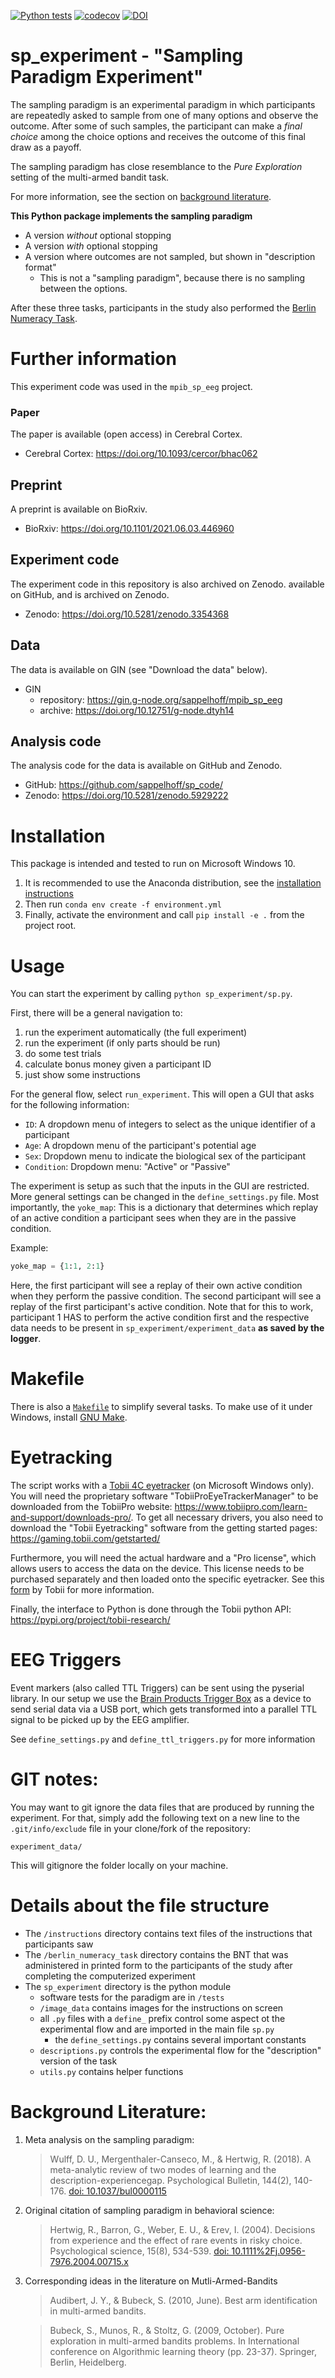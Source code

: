 [![Python tests](https://github.com/sappelhoff/sp_experiment/workflows/Python%20tests/badge.svg)](https://github.com/sappelhoff/sp_experiment/actions?query=workflow%3A%22Python+tests%22)
[![codecov](https://codecov.io/gh/sappelhoff/sp_experiment/branch/master/graph/badge.svg)](https://codecov.io/gh/sappelhoff/sp_experiment)
[![DOI](https://zenodo.org/badge/149852122.svg)](https://zenodo.org/badge/latestdoi/149852122)


# sp_experiment - "Sampling Paradigm Experiment"

The sampling paradigm is an experimental paradigm in which participants are
repeatedly asked to sample from one of many options and observe the outcome.
After some of such samples, the participant can make a *final choice* among the
choice options and receives the outcome of this final draw as a payoff.

The sampling paradigm has close resemblance to the *Pure Exploration* setting
of the multi-armed bandit task.

For more information, see the section on [background literature](README.md#background-literature).

**This Python package implements the sampling paradigm**
- A version *without* optional stopping
- A version *with* optional stopping
- A version where outcomes are not sampled, but shown in "description format"
  - This is not a "sampling paradigm", because there is no sampling between
    the options.

After these three tasks, participants in the study also performed the
[Berlin Numeracy Task](https://www.riskliteracy.org/).

# Further information

This experiment code was used in the `mpib_sp_eeg` project.

### Paper

The paper is available (open access) in Cerebral Cortex.

- Cerebral Cortex: https://doi.org/10.1093/cercor/bhac062

## Preprint

A preprint is available on BioRxiv.

- BioRxiv: https://doi.org/10.1101/2021.06.03.446960

## Experiment code

The experiment code in this repository is also archived on Zenodo.
available on GitHub, and is archived on Zenodo.

- Zenodo: https://doi.org/10.5281/zenodo.3354368

## Data

The data is available on GIN (see "Download the data" below).

- GIN
    - repository: https://gin.g-node.org/sappelhoff/mpib_sp_eeg
    - archive: https://doi.org/10.12751/g-node.dtyh14

## Analysis code

The analysis code for the data is available on GitHub and Zenodo.

- GitHub: https://github.com/sappelhoff/sp_code/
- Zenodo: https://doi.org/10.5281/zenodo.5929222

# Installation

This package is intended and tested to run on Microsoft Windows 10.

1. It is recommended to use the Anaconda distribution, see the
[installation instructions](http://docs.continuum.io/anaconda/install/)
2. Then run `conda env create -f environment.yml`
3. Finally, activate the environment and call `pip install -e .` from the
   project root.

# Usage

You can start the experiment by calling `python sp_experiment/sp.py`.

First, there will be a general navigation to:

1. run the experiment automatically (the full experiment)
1. run the experiment (if only parts should be run)
1. do some test trials
1. calculate bonus money given a participant ID
1. just show some instructions

For the general flow, select `run_experiment`. This will open a GUI that asks
for the following information:

- `ID`: A dropdown menu of integers to select as the unique identifier of a
  participant
- `Age`: A dropdown menu of the participant's potential age
- `Sex`: Dropdown menu to indicate the biological sex of the participant
- `Condition`: Dropdown menu: "Active" or "Passive"

The experiment is setup as such that the inputs in the GUI are restricted. More
general settings can be changed in the `define_settings.py` file. Most
importantly, the `yoke_map`: This is a dictionary that determines which replay
of an active condition a participant sees when they are in the passive
condition.

 Example:

 ```python
yoke_map = {1:1, 2:1}

 ```

Here, the first participant will see a replay of their own active condition
when they perform the passive condition. The second participant will see a
replay of the first participant's active condition. Note that for this to work,
participant 1 HAS to perform the active condition first and the respective data
needs to be present in `sp_experiment/experiment_data` **as saved by the
logger**.

# Makefile

There is also a [`Makefile`](https://github.com/sappelhoff/sp_experiment/blob/master/Makefile)
to simplify several tasks. To make use of it under Windows, install [GNU Make](https://chocolatey.org/packages/make).

# Eyetracking

The script works with a [Tobii 4C eyetracker](https://gaming.tobii.com/product/tobii-eye-tracker-4c/)
(on Microsoft Windows only). You will need the proprietary software
"TobiiProEyeTrackerManager" to be downloaded from the TobiiPro website:
https://www.tobiipro.com/learn-and-support/downloads-pro/. To get all necessary
drivers, you also need to download the "Tobii Eyetracking" software from the
getting started pages: https://gaming.tobii.com/getstarted/

Furthermore, you will need the actual hardware and a "Pro license", which
allows users to access the data on the device. This license needs to be
purchased separately and then loaded onto the specific eyetracker. See this
[form](https://www.tobiipro.com/contact/contact-eyex-for-research/?utm_source=Tobii+Gaming+Contact+form)
by Tobii for more information.

Finally, the interface to Python is done through the Tobii python API:
https://pypi.org/project/tobii-research/

# EEG Triggers

Event markers (also called TTL Triggers) can be sent using the pyserial
library. In our setup we use the [Brain Products Trigger Box](https://pressrelease.brainproducts.com/triggerbox-tips/)
as a device to send serial data via a USB port, which gets transformed into a
parallel TTL signal to be picked up by the EEG amplifier.

See `define_settings.py` and `define_ttl_triggers.py` for more information

# GIT notes:

You may want to git ignore the data files that are produced by running the
experiment. For that, simply add the following text on a new line to the
`.git/info/exclude` file in your clone/fork of the repository:

`experiment_data/`

This will gitignore the folder locally on your machine.

# Details about the file structure

- The `/instructions` directory contains text files of the instructions that
  participants saw
- The `/berlin_numeracy_task` directory contains the BNT that was administered
  in printed form to the participants of the study after completing the
  computerized experiment
- The `sp_experiment` directory is the python module
  - software tests for the paradigm are in `/tests`
  - `/image_data` contains images for the instructions on screen
  - all `.py` files with a `define_` prefix control some aspect ot the
    experimental flow and are imported in the main file `sp.py`
    - the `define_settings.py` contains several important constants
  - `descriptions.py` controls the experimental flow for the "description"
    version of the task
  - `utils.py` contains helper functions


# Background Literature:

1. Meta analysis on the sampling paradigm:
   > Wulff, D. U., Mergenthaler-Canseco, M., & Hertwig, R. (2018). A
   > meta-analytic review of two modes of learning and the
   > description-experiencegap. Psychological Bulletin, 144(2), 140-176.
   > [doi: 10.1037/bul0000115](http://dx.doi.org/10.1037/bul0000115)

1. Original citation of sampling paradigm in behavioral science:
   > Hertwig, R., Barron, G., Weber, E. U., & Erev, I. (2004). Decisions from
   > experience and the effect of rare events in risky choice. Psychological
   > science, 15(8), 534-539.
   > [doi: 10.1111%2Fj.0956-7976.2004.00715.x](https://doi.org/10.1111%2Fj.0956-7976.2004.00715.x)

1. Corresponding ideas in the literature on Mutli-Armed-Bandits
   > Audibert, J. Y., & Bubeck, S. (2010, June). Best arm identification in
   > multi-armed bandits.

   > Bubeck, S., Munos, R., & Stoltz, G. (2009, October). Pure exploration in
   > multi-armed bandits problems. In International conference on Algorithmic
   > learning theory (pp. 23-37). Springer, Berlin, Heidelberg.
